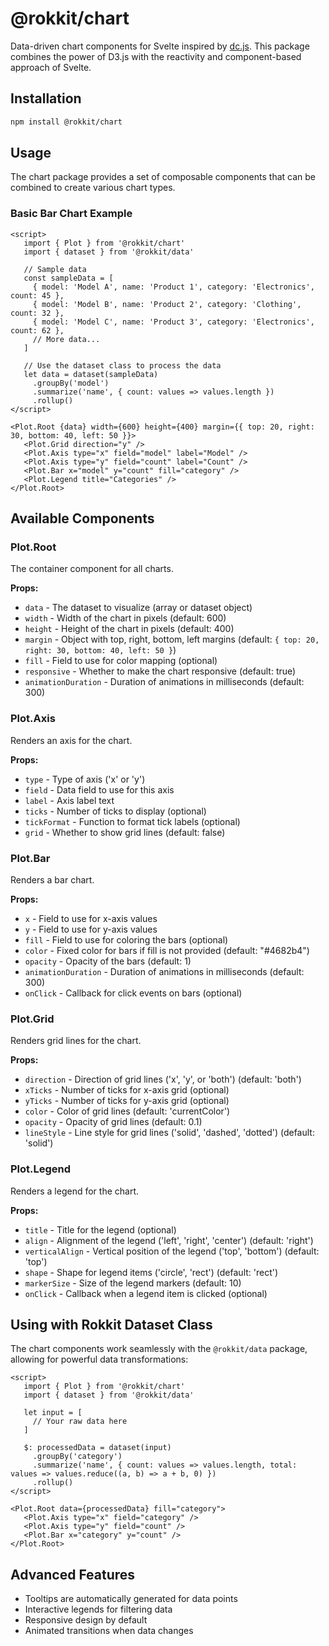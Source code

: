 # @rokkit/chart

Data-driven chart components for Svelte inspired by [dc.js](https://dc-js.github.io/dc.js/docs/stock.html). This package combines the power of D3.js with the reactivity and component-based approach of Svelte.

## Installation

```bash
npm install @rokkit/chart
```

## Usage

The chart package provides a set of composable components that can be combined to create various chart types.

### Basic Bar Chart Example

```svelte
<script>
   import { Plot } from '@rokkit/chart'
   import { dataset } from '@rokkit/data'

   // Sample data
   const sampleData = [
     { model: 'Model A', name: 'Product 1', category: 'Electronics', count: 45 },
     { model: 'Model B', name: 'Product 2', category: 'Clothing', count: 32 },
     { model: 'Model C', name: 'Product 3', category: 'Electronics', count: 62 },
     // More data...
   ]

   // Use the dataset class to process the data
   let data = dataset(sampleData)
     .groupBy('model')
     .summarize('name', { count: values => values.length })
     .rollup()
</script>

<Plot.Root {data} width={600} height={400} margin={{ top: 20, right: 30, bottom: 40, left: 50 }}>
   <Plot.Grid direction="y" />
   <Plot.Axis type="x" field="model" label="Model" />
   <Plot.Axis type="y" field="count" label="Count" />
   <Plot.Bar x="model" y="count" fill="category" />
   <Plot.Legend title="Categories" />
</Plot.Root>
```

## Available Components

### Plot.Root

The container component for all charts.

**Props:**

- `data` - The dataset to visualize (array or dataset object)
- `width` - Width of the chart in pixels (default: 600)
- `height` - Height of the chart in pixels (default: 400)
- `margin` - Object with top, right, bottom, left margins (default: `{ top: 20, right: 30, bottom: 40, left: 50 }`)
- `fill` - Field to use for color mapping (optional)
- `responsive` - Whether to make the chart responsive (default: true)
- `animationDuration` - Duration of animations in milliseconds (default: 300)

### Plot.Axis

Renders an axis for the chart.

**Props:**

- `type` - Type of axis ('x' or 'y')
- `field` - Data field to use for this axis
- `label` - Axis label text
- `ticks` - Number of ticks to display (optional)
- `tickFormat` - Function to format tick labels (optional)
- `grid` - Whether to show grid lines (default: false)

### Plot.Bar

Renders a bar chart.

**Props:**

- `x` - Field to use for x-axis values
- `y` - Field to use for y-axis values
- `fill` - Field to use for coloring the bars (optional)
- `color` - Fixed color for bars if fill is not provided (default: "#4682b4")
- `opacity` - Opacity of the bars (default: 1)
- `animationDuration` - Duration of animations in milliseconds (default: 300)
- `onClick` - Callback for click events on bars (optional)

### Plot.Grid

Renders grid lines for the chart.

**Props:**

- `direction` - Direction of grid lines ('x', 'y', or 'both') (default: 'both')
- `xTicks` - Number of ticks for x-axis grid (optional)
- `yTicks` - Number of ticks for y-axis grid (optional)
- `color` - Color of grid lines (default: 'currentColor')
- `opacity` - Opacity of grid lines (default: 0.1)
- `lineStyle` - Line style for grid lines ('solid', 'dashed', 'dotted') (default: 'solid')

### Plot.Legend

Renders a legend for the chart.

**Props:**

- `title` - Title for the legend (optional)
- `align` - Alignment of the legend ('left', 'right', 'center') (default: 'right')
- `verticalAlign` - Vertical position of the legend ('top', 'bottom') (default: 'top')
- `shape` - Shape for legend items ('circle', 'rect') (default: 'rect')
- `markerSize` - Size of the legend markers (default: 10)
- `onClick` - Callback when a legend item is clicked (optional)

## Using with Rokkit Dataset Class

The chart components work seamlessly with the `@rokkit/data` package, allowing for powerful data transformations:

```svelte
<script>
   import { Plot } from '@rokkit/chart'
   import { dataset } from '@rokkit/data'

   let input = [
     // Your raw data here
   ]

   $: processedData = dataset(input)
     .groupBy('category')
     .summarize('name', { count: values => values.length, total: values => values.reduce((a, b) => a + b, 0) })
     .rollup()
</script>

<Plot.Root data={processedData} fill="category">
   <Plot.Axis type="x" field="category" />
   <Plot.Axis type="y" field="count" />
   <Plot.Bar x="category" y="count" />
</Plot.Root>
```

## Advanced Features

- Tooltips are automatically generated for data points
- Interactive legends for filtering data
- Responsive design by default
- Animated transitions when data changes
